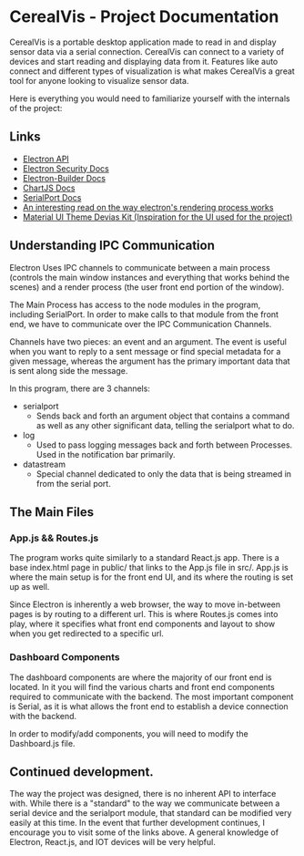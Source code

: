 # CerealVis - Project Documentation

CerealVis is a portable desktop application made to read in and display sensor data via a serial connection. CerealVis can connect to a variety of devices and start reading and displaying data from it. Features like auto connect and different types of visualization is what makes CerealVis a great tool for anyone looking to visualize sensor data.

Here is everything you would need to familiarize yourself with the internals of the project:

## Links

* [Electron API](https://www.electronjs.org/docs/api)
* [Electron Security Docs](https://www.electronjs.org/docs/tutorial/security)
* [Electron-Builder Docs](https://www.electron.build/)
* [ChartJS Docs](https://www.chartjs.org/docs/latest/)
* [SerialPort Docs](https://serialport.io/docs/guide-about)
* [An interesting read on the way electron's rendering process works](https://medium.com/cameron-nokes/deep-dive-into-electrons-main-and-renderer-processes-7a9599d5c9e2)
* [Material UI Theme Devias Kit (Inspiration for the UI used for the project)](https://material-ui.com/store/items/devias-kit/)

## Understanding IPC Communication

Electron Uses IPC channels to communicate between a main process (controls the main window instances and everything that works behind the scenes) and a render process (the user front end portion of the window).

The Main Process has access to the node modules in the program, including SerialPort. In order to make calls to that module from the front end, we have to communicate over the IPC Communication Channels. 

Channels have two pieces: an event and an argument. The event is useful when you want to reply to a sent message or find special metadata for a given message, whereas the argument has the primary important data that is sent along side the message.

In this program, there are 3 channels:
* serialport
  * Sends back and forth an argument object that contains a command as well as any other significant data, telling the serialport what to do.
* log
  * Used to pass logging messages back and forth between Processes. Used in the notification bar primarily.
* datastream
  * Special channel dedicated to only the data that is being streamed in from the serial port.

## The Main Files

### App.js && Routes.js

The program works quite similarly to a standard React.js app. There is a base index.html page in public/ that links to the App.js file in src/. App.js is where the main setup is for the front end UI, and its where the routing is set up as well. 

Since Electron is inherently a web browser, the way to move in-between pages is by routing to a different url. This is where Routes.js comes into play, where it specifies what front end components and layout to show when you get redirected to a specific url. 

### Dashboard Components

The dashboard components are where the majority of our front end is located. In it you will find the various charts and front end components required to communicate with the backend. The most important component is Serial, as it is what allows the front end to establish a device connection with the backend. 

In order to modify/add components, you will need to modify the Dashboard.js file.

## Continued development. 

The way the project was designed, there is no inherent API to interface with. While there is a "standard" to the way we communicate between a serial device and the serialport module, that standard can be modified very easily at this time. In the event that further development continues, I encourage you to visit some of the links above. A general knowledge of Electron, React.js, and IOT devices will be very helpful.